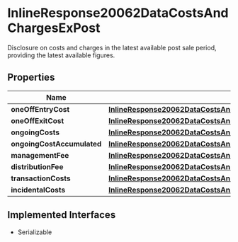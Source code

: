 

# InlineResponse20062DataCostsAndChargesExPost

Disclosure on costs and charges in the latest available post sale period, providing the latest available figures.

## Properties

Name | Type | Description | Notes
------------ | ------------- | ------------- | -------------
**oneOffEntryCost** | [**InlineResponse20062DataCostsAndChargesExPostOneOffEntryCost**](InlineResponse20062DataCostsAndChargesExPostOneOffEntryCost.md) |  |  [optional]
**oneOffExitCost** | [**InlineResponse20062DataCostsAndChargesExPostOneOffExitCost**](InlineResponse20062DataCostsAndChargesExPostOneOffExitCost.md) |  |  [optional]
**ongoingCosts** | [**InlineResponse20062DataCostsAndChargesExPostOngoingCosts**](InlineResponse20062DataCostsAndChargesExPostOngoingCosts.md) |  |  [optional]
**ongoingCostAccumulated** | [**InlineResponse20062DataCostsAndChargesExPostOngoingCostAccumulated**](InlineResponse20062DataCostsAndChargesExPostOngoingCostAccumulated.md) |  |  [optional]
**managementFee** | [**InlineResponse20062DataCostsAndChargesExPostManagementFee**](InlineResponse20062DataCostsAndChargesExPostManagementFee.md) |  |  [optional]
**distributionFee** | [**InlineResponse20062DataCostsAndChargesExPostDistributionFee**](InlineResponse20062DataCostsAndChargesExPostDistributionFee.md) |  |  [optional]
**transactionCosts** | [**InlineResponse20062DataCostsAndChargesExPostTransactionCosts**](InlineResponse20062DataCostsAndChargesExPostTransactionCosts.md) |  |  [optional]
**incidentalCosts** | [**InlineResponse20062DataCostsAndChargesExPostIncidentalCosts**](InlineResponse20062DataCostsAndChargesExPostIncidentalCosts.md) |  |  [optional]


## Implemented Interfaces

* Serializable


